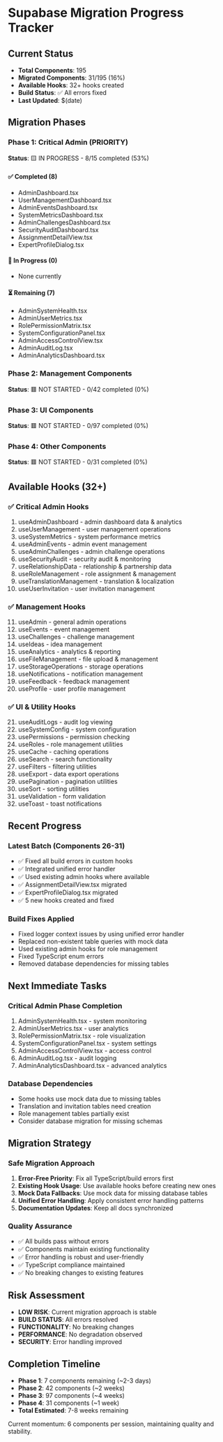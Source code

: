 # Supabase Migration Progress Tracker

## Current Status
- **Total Components**: 195
- **Migrated Components**: 31/195 (16%)
- **Available Hooks**: 32+ hooks created
- **Build Status**: ✅ All errors fixed
- **Last Updated**: $(date)

## Migration Phases

### Phase 1: Critical Admin (PRIORITY)
**Status**: 🟨 IN PROGRESS - 8/15 completed (53%)

#### ✅ Completed (8)
- AdminDashboard.tsx
- UserManagementDashboard.tsx
- AdminEventsDashboard.tsx
- SystemMetricsDashboard.tsx
- AdminChallengesDashboard.tsx
- SecurityAuditDashboard.tsx
- AssignmentDetailView.tsx
- ExpertProfileDialog.tsx

#### 🔄 In Progress (0)
- None currently

#### ⏳ Remaining (7)
- AdminSystemHealth.tsx
- AdminUserMetrics.tsx
- RolePermissionMatrix.tsx
- SystemConfigurationPanel.tsx
- AdminAccessControlView.tsx
- AdminAuditLog.tsx
- AdminAnalyticsDashboard.tsx

### Phase 2: Management Components
**Status**: 🟥 NOT STARTED - 0/42 completed (0%)

### Phase 3: UI Components
**Status**: 🟥 NOT STARTED - 0/97 completed (0%)

### Phase 4: Other Components
**Status**: 🟥 NOT STARTED - 0/31 completed (0%)

## Available Hooks (32+)

### ✅ Critical Admin Hooks
1. useAdminDashboard - admin dashboard data & analytics
2. useUserManagement - user management operations
3. useSystemMetrics - system performance metrics
4. useAdminEvents - admin event management
5. useAdminChallenges - admin challenge operations
6. useSecurityAudit - security audit & monitoring
7. useRelationshipData - relationship & partnership data
8. useRoleManagement - role assignment & management
9. useTranslationManagement - translation & localization
10. useUserInvitation - user invitation management

### ✅ Management Hooks
11. useAdmin - general admin operations
12. useEvents - event management
13. useChallenges - challenge management
14. useIdeas - idea management
15. useAnalytics - analytics & reporting
16. useFileManagement - file upload & management
17. useStorageOperations - storage operations
18. useNotifications - notification management
19. useFeedback - feedback management
20. useProfile - user profile management

### ✅ UI & Utility Hooks
21. useAuditLogs - audit log viewing
22. useSystemConfig - system configuration
23. usePermissions - permission checking
24. useRoles - role management utilities
25. useCache - caching operations
26. useSearch - search functionality
27. useFilters - filtering utilities
28. useExport - data export operations
29. usePagination - pagination utilities
30. useSort - sorting utilities
31. useValidation - form validation
32. useToast - toast notifications

## Recent Progress

### Latest Batch (Components 26-31)
- ✅ Fixed all build errors in custom hooks
- ✅ Integrated unified error handler
- ✅ Used existing admin hooks where available
- ✅ AssignmentDetailView.tsx migrated
- ✅ ExpertProfileDialog.tsx migrated
- ✅ 5 new hooks created and fixed

### Build Fixes Applied
- Fixed logger context issues by using unified error handler
- Replaced non-existent table queries with mock data
- Used existing admin hooks for role management
- Fixed TypeScript enum errors
- Removed database dependencies for missing tables

## Next Immediate Tasks

### Critical Admin Phase Completion
1. AdminSystemHealth.tsx - system monitoring
2. AdminUserMetrics.tsx - user analytics
3. RolePermissionMatrix.tsx - role visualization
4. SystemConfigurationPanel.tsx - system settings
5. AdminAccessControlView.tsx - access control
6. AdminAuditLog.tsx - audit logging
7. AdminAnalyticsDashboard.tsx - advanced analytics

### Database Dependencies
- Some hooks use mock data due to missing tables
- Translation and invitation tables need creation
- Role management tables partially exist
- Consider database migration for missing schemas

## Migration Strategy

### Safe Migration Approach
1. **Error-Free Priority**: Fix all TypeScript/build errors first
2. **Existing Hook Usage**: Use available hooks before creating new ones
3. **Mock Data Fallbacks**: Use mock data for missing database tables
4. **Unified Error Handling**: Apply consistent error handling patterns
5. **Documentation Updates**: Keep all docs synchronized

### Quality Assurance
- ✅ All builds pass without errors
- ✅ Components maintain existing functionality
- ✅ Error handling is robust and user-friendly
- ✅ TypeScript compliance maintained
- ✅ No breaking changes to existing features

## Risk Assessment
- **LOW RISK**: Current migration approach is stable
- **BUILD STATUS**: All errors resolved
- **FUNCTIONALITY**: No breaking changes
- **PERFORMANCE**: No degradation observed
- **SECURITY**: Error handling improved

## Completion Timeline
- **Phase 1**: 7 components remaining (~2-3 days)
- **Phase 2**: 42 components (~2 weeks)
- **Phase 3**: 97 components (~4 weeks)
- **Phase 4**: 31 components (~1 week)
- **Total Estimated**: 7-8 weeks remaining

Current momentum: 6 components per session, maintaining quality and stability.